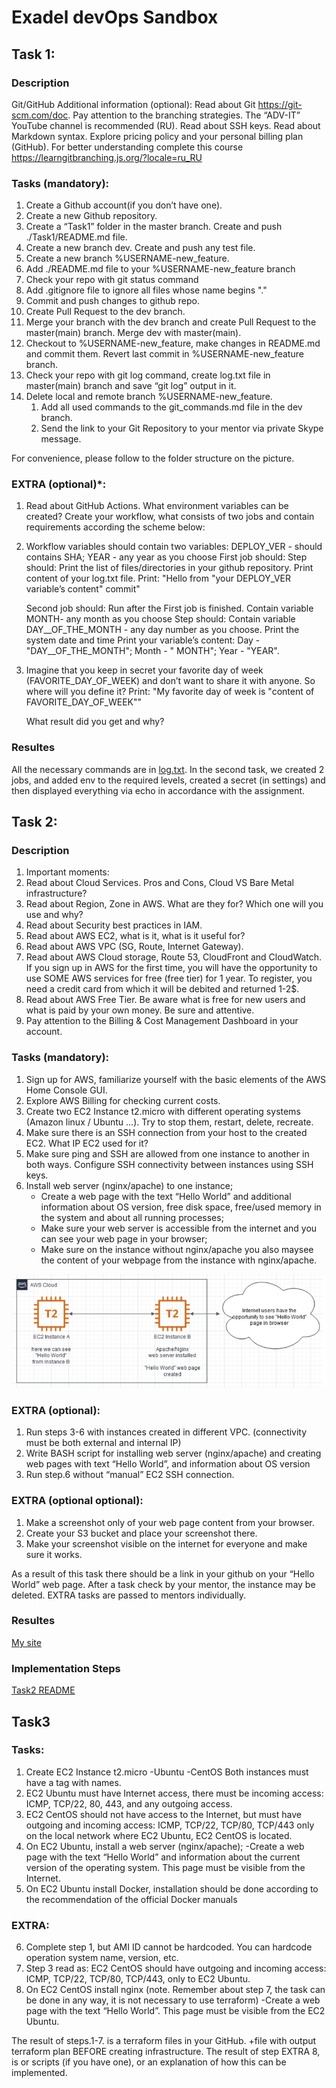 # Exadel devOps Sandbox

## Task 1:
### Description 
Git/GitHub 
Additional information (optional):
Read about Git https://git-scm.com/doc. Pay attention to the branching strategies.
The “ADV-IT” YouTube channel is recommended (RU).
Read about SSH keys.
Read about Markdown syntax.
Explore pricing policy and your personal billing plan (GitHub).
For better understanding complete this course https://learngitbranching.js.org/?locale=ru_RU
 
### Tasks (mandatory):
1. Create a Github account(if you don’t have one).
2. Create a new Github repository.
3. Create a “Task1” folder in the master branch. Create and push ./Task1/README.md file.
4. Create a new branch dev. Create and push any test file.
5. Create a new branch %USERNAME-new_feature.
6. Add ./README.md file to your %USERNAME-new_feature branch
7. Check your repo with git status command
8. Add .gitignore file to ignore all files whose name begins "."
9. Commit and push changes to github repo.
10. Create Pull Request to the dev branch.
11. Merge your branch with the dev branch and create Pull Request to the master(main) branch. Merge dev with master(main).
12. Checkout to %USERNAME-new_feature, make changes in README.md and commit them. Revert last commit in %USERNAME-new_feature branch.
13. Check your repo with git log command, create log.txt file in master(main) branch and save “git log” output in it.
14. Delete local and remote branch %USERNAME-new_feature.
    1. Add all used commands to the git_commands.md file in the dev branch.
    2. Send the link to your Git Repository to your mentor via private Skype message.

For convenience, please follow to the folder structure on the picture. 

### EXTRA (optional)*:
1. Read about GitHub Actions. What environment variables can be created?
   Create your workflow, what consists of two jobs and contain requirements according the scheme below:

2. Workflow variables should contain two variables: 
    DEPLOY_VER - should contains SHA;
    YEAR - any year as you choose
    First job should:
        Step should:
            Print the list of files/directories in your github repository.
            Print content of your log.txt file.
            Print: "Hello from "your DEPLOY_VER variable’s content" commit"

    Second job should:
    Run  after the First job is finished.
    Contain variable MONTH- any month as you choose
        Step should:
            Contain variable DAY__OF_THE_MONTH - any day number as you choose.
            Print the system date and time
            Print your variable’s content:
                Day - "DAY__OF_THE_MONTH";
                Month - " MONTH";
                Year - "YEAR".

3. Imagine that you keep in secret your favorite day of week (FAVORITE_DAY_OF_WEEK) and don’t want to share it with anyone. So where will you define it?
    Print: "My favorite day of week is "content of FAVORITE_DAY_OF_WEEK""

    What result did you get and why?

### Resultes
All the necessary commands are in [log.txt](./log.txt).
In the second task, we created 2 jobs, and added env to the required levels, 
created a secret (in settings) and then displayed everything via echo in accordance with the assignment. 





## Task 2:
### Description 
1. Important moments:
2. Read about Cloud Services. Pros and Cons, Cloud VS Bare Metal infrastructure?
3. Read about Region, Zone in AWS. What are they for? Which one will you use and why?
4. Read about Security best practices in IAM.
5. Read about AWS EC2, what is it, what is it useful for?
6. Read about AWS VPC (SG, Route, Internet Gateway).
7. Read about AWS Cloud storage, Route 53, CloudFront and CloudWatch.
    If you sign up in AWS for the first time, you will have the opportunity to use SOME AWS services for free (free tier) for 1 year. To register, you need a credit card from which it will be debited and returned 1-2$.
8. Read about AWS Free Tier. Be aware what is free for new users and what is paid by your own money. Be sure and attentive.
9. Pay attention to the Billing & Cost Management Dashboard in your account.

### Tasks (mandatory):
1. Sign up for AWS, familiarize yourself with the basic elements of the AWS Home Console GUI.
2. Explore AWS Billing for checking current costs. 
3. Create two EC2 Instance t2.micro with different operating systems (Amazon linux / Ubuntu ...). Try to stop them, restart, delete, recreate.
4. Make sure there is an SSH connection from your host to the created EC2. What IP EC2 used for it?
5. Make sure  ping and SSH are allowed from one instance to another in both ways. Configure SSH connectivity between instances using SSH keys.
6. Install web server (nginx/apache) to one instance; 
    - Create a web page with the text “Hello World” and additional information about OS version, free disk space,  free/used memory in the system and about all running processes;
    - Make sure your web server is accessible from the internet and you can see your web page in your browser; 
    - Make sure on the instance without nginx/apache you also maysee the content of your webpage from the instance with nginx/apache.

![example](./Task2/images/example.jpg "example")

### EXTRA (optional): 
1. Run steps 3-6 with instances created in different VPC. (connectivity must be both external and internal IP)	
2. Write BASH script for installing web server (nginx/apache) and creating web pages with text “Hello World”, and information about OS version
3. Run step.6 without “manual” EC2 SSH connection.

### EXTRA (optional optional):
1. Make a screenshot only of your web page сontent from your browser.
2. Create your S3 bucket and place your screenshot there.
3. Make your screenshot visible on the internet for everyone and make sure it works.
 
As a result of this task there should be a link in your github on your “Hello World” web page. After a task check by your mentor, the instance may be deleted. EXTRA tasks are passed to mentors individually. 

### Resultes
[My site](http://44.202.151.155/)

### Implementation Steps
[Task2 README](./Task2/README.md)

## Task3
### Tasks:
1. Create EC2 Instance t2.micro
    -Ubuntu
    -CentOS
Both instances must have a tag with names. 
2. EC2 Ubuntu must have Internet access, there must be incoming access: ICMP, TCP/22, 80, 443, and any outgoing access. 
3. EC2 CentOS should not have access to the Internet, but must have outgoing and incoming access: ICMP, TCP/22, TCP/80, TCP/443 only on the local network where EC2 Ubuntu, EC2 CentOS is located. 
4. On EC2 Ubuntu, install a web server (nginx/apache);
   -Create a web page with the text “Hello World” and information about the current version of the operating system. This page must be visible from the Internet. 
5. On EC2 Ubuntu install Docker, installation should be done according to the recommendation of the official Docker manuals 
 
### EXTRA:
6. Complete  step 1, but AMI ID cannot be hardcoded. You can hardcode operation system name, version, etc. 
7. Step 3 read as: 
EC2 CentOS should have outgoing and incoming access: ICMP, TCP/22, TCP/80, TCP/443, only to EC2 Ubuntu. 
8. On EC2 CentOS install nginx (note. Remember about step 7, the task can be done in any way, it is not necessary to use terraform)
-Create a web page with the text “Hello World”. This page must be visible from the  EC2 Ubuntu.

The result of steps.1-7. is a terraform files in your GitHub. +file with output terraform plan BEFORE creating infrastructure.
The result of step EXTRA 8, is or scripts (if you have one), or an explanation of how this can be implemented.

